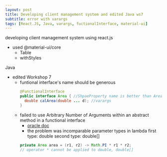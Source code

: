 ```yaml
---
layout: post
title: Developing client management system and edited Java ws7
subtitle: error with varargs
tags: [React.JS, Java, varargs, fuctionalInterface, material-ui]
---
```


developing client management system using react.js 
- used @material-ui/core
  - Table
  - withStyles
  
Java
- edited Workshop 7 
  - funtional interface's name should be generous
    ```java
    @FunctionalInterface
    public interface Area { //ShpaeProperty name is better than Area
      double calArea(double ... d); //varargs
    }
    ```
  - failed to use Arbitrary Number of Arguments within an abstract method in a functional interface
    - [oracle doc](https://docs.oracle.com/javase/tutorial/java/javaOO/arguments.html#varargs)
    - the problem was incomparable parameter types in lambda 
      first type: double
      second type: double[]
    ```java
    private Area area = (r1, r2) -> Math.PI * r1 * r2;
    // operator * cannot be applied to double, double[]
    ```